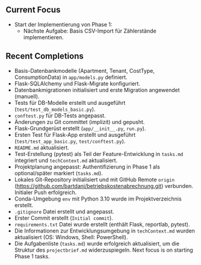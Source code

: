 ## Current Focus
- Start der Implementierung von Phase 1:
  - Nächste Aufgabe: Basis CSV-Import für Zählerstände implementieren.

## Recent Completions
- Basis-Datenbankmodelle (Apartment, Tenant, CostType, ConsumptionData) in `app/models.py` definiert.
- Flask-SQLAlchemy und Flask-Migrate konfiguriert.
- Datenbankmigrationen initialisiert und erste Migration angewendet (manuell).
- Tests für DB-Modelle erstellt und ausgeführt (`test/test_db_models_basic.py`).
- `conftest.py` für DB-Tests angepasst.
- Änderungen zu Git committet (implizit) und gepusht.
- Flask-Grundgerüst erstellt (`app/__init__.py`, `run.py`).
- Ersten Test für Flask-App erstellt und ausgeführt (`test/test_app_basic.py`, `test/conftest.py`).
- `README.md` aktualisiert.
- Test-Erstellung (pytest) als Teil der Feature-Entwicklung in `tasks.md` integriert und `techContext.md` aktualisiert.
- Projektplanung angepasst: Authentifizierung in Phase 1 als optional/später markiert (`tasks.md`).
- Lokales Git-Repository initialisiert und mit GitHub Remote `origin` (https://github.com/bartdani/betriebskostenabrechnung.git) verbunden. Initialer Push erfolgreich.
- Conda-Umgebung `env` mit Python 3.10 wurde im Projektverzeichnis erstellt.
- `.gitignore` Datei erstellt und angepasst.
- Erster Commit erstellt (`Initial commit`).
- `requirements.txt` Datei wurde erstellt (enthält Flask, reportlab, pytest).
- Die Informationen zur Entwicklungsumgebung in `techContext.md` wurden aktualisiert (OS: Windows, Shell: PowerShell).
- Die Aufgabenliste (`tasks.md`) wurde erfolgreich aktualisiert, um die Struktur des `projectbrief.md` widerzuspiegeln. Next focus is on starting Phase 1 tasks. 